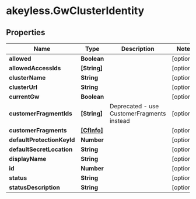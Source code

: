 # akeyless.GwClusterIdentity

## Properties

Name | Type | Description | Notes
------------ | ------------- | ------------- | -------------
**allowed** | **Boolean** |  | [optional] 
**allowedAccessIds** | **[String]** |  | [optional] 
**clusterName** | **String** |  | [optional] 
**clusterUrl** | **String** |  | [optional] 
**currentGw** | **Boolean** |  | [optional] 
**customerFragmentIds** | **[String]** | Deprecated - use CustomerFragments instead | [optional] 
**customerFragments** | [**[CfInfo]**](CfInfo.md) |  | [optional] 
**defaultProtectionKeyId** | **Number** |  | [optional] 
**defaultSecretLocation** | **String** |  | [optional] 
**displayName** | **String** |  | [optional] 
**id** | **Number** |  | [optional] 
**status** | **String** |  | [optional] 
**statusDescription** | **String** |  | [optional] 


